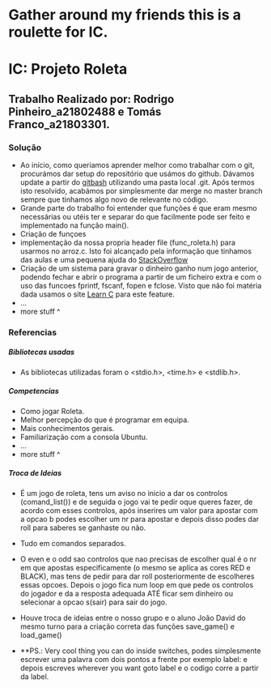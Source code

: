 ﻿# Gather around my friends this is a roulette for IC.


# **IC: Projeto Roleta**
## Trabalho Realizado por: Rodrigo Pinheiro_a21802488 e Tomás Franco_a21803301.
### Solução
  + Ao início, como queriamos aprender melhor como trabalhar com o git, procurámos dar setup do repositório que usámos do github. Dávamos update a partir do [gitbash](https://help.github.com/articles/adding-an-existing-project-to-github-using-the-command-line/) utilizando uma pasta local .git. Após termos isto resolvido, acabámos por simplesmente dar merge no master branch sempre que tinhamos algo novo de relevante no código.
  + Grande parte do trabalho foi entender que funções é que eram mesmo necessárias ou utéis ter e separar do que facilmente pode ser feito e implementado na função main().
  + Criação de funçoes
  + implementação da nossa propria header file (func_roleta.h) para usarmos no arroz.c. Isto foi alcançado pela informação que tinhamos das aulas e uma pequena ajuda do [StackOverflow](https://stackoverflow.com/questions/7109964/creating-your-own-header-file-in-c)
  + Criação de um sistema para gravar o dinheiro ganho num jogo anterior, podendo fechar e abrir o programa a partir de um ficheiro extra e com o uso das funcoes fprintf, fscanf, fopen e fclose. Visto que não foi matéria dada usamos o site [Learn C](https://www.programiz.com/c-programming/c-file-input-output) para este feature.
  + ...
  + more stuff ^

### Referencias
##### Bibliotecas usadas
+ As bibliotecas utilizadas foram o <stdio.h>, <time.h> e <stdlib.h>.
##### Competencias
+ Como jogar Roleta.
+ Melhor percepção do que é programar em equipa.
+ Mais conhecimentos gerais.
+ Familiarização com a consola Ubuntu.
+ ...
+ more stuff ^
##### Troca de Ideias
+ É um jogo de roleta, tens um aviso no inicio a dar os controlos (comand_list()) e de seguida o jogo vai te pedir oque queres fazer, de acordo com esses controlos, após inserires um valor para apostar com a opcao b podes escolher um nr para apostar e depois disso podes dar roll para saberes se ganhaste ou não.
+ Tudo em comandos separados.
+ O even e o odd sao controlos que nao precisas de escolher qual é o nr em que apostas especificamente (o mesmo se aplica as cores RED e BLACK), mas tens de pedir para dar roll posteriormente de escolheres essas opcoes.
Depois o jogo fica num loop em que pede os controlos do jogador e da a resposta adequada ATÉ ficar sem dinheiro ou selecionar a opcao s(sair) para sair do jogo.
+ Houve troca de ideias entre o nosso grupo e o aluno João David do mesmo turno para a criação correta das funções save_game() e load_game()

+ **PS.: Very cool thing you can do inside switches, podes simplesmente escrever uma palavra com dois pontos a frente por exemplo label: e depois escreves wherever you want goto label e o codigo corre a partir da label.
